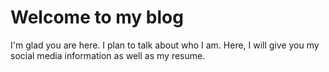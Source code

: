 # Welcome to my blog

I'm glad you are here. I plan to talk about who I am.  Here, I will give you my social media information as well as my resume. 
